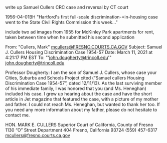 write up Samuel Cullers CRC case and reversal by CT court

1956-04-01BH "Hartford's first full-scale discrimination-=in-housing case went to the State Civil Rights Commission this week..."

include two ad images from 1955 for McKinley Park apartments for rent, taken between time when he submitted his second application


From: "Cullers, Mark" <mcullers@FRESNO.COURTS.CA.GOV>
Subject: Samuel J. Cullers Housing Discrimination Case 1954-57
Date: March 11, 2021 at 4:21:17 PM EST
To: "'john.dougherty@trincoll.edu'" <john.dougherty@trincoll.edu>

Professor Dougherty:  I am the son of Samuel J. Cullers, whose case your Cities, Suburbs and Schools Project cited (“Samuel cullers Housing Discrimination Case  1954-57”, dated 12/11/13).  As the last surviving member of his immediate family, I was honored that you (and Ms. Heneghan) included his case.  I grew up hearing about the case and have the short article in Jet magazine that featured the case, with a picture of my mother and father.  I could not reach Ms. Heneghan, but wanted to thank her too.  If you need any more information about my father, please do not hesitate to contact me.

HON. MARK E. CULLERS
Superior Court of California, County of Fresno
1130 “O” Street
Department 404
Fresno, California  93724
(559) 457-6317
mcullers@fresno.courts.ca.gov
